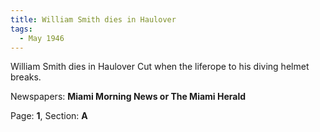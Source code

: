```yaml
---  
title: William Smith dies in Haulover  
tags:  
  - May 1946  
---  
```

  
William Smith dies in Haulover Cut when the liferope to his diving helmet breaks.  
  
Newspapers: **Miami Morning News or The Miami Herald**  
  
Page: **1**, Section: **A** 

